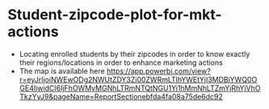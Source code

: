 # Student-zipcode-plot-for-mkt-actions
- Locating enrolled students by their zipcodes in order to know exactly their regions/locations in order to enhance marketing actions
- The map is available here https://app.powerbi.com/view?r=eyJrIjoiNWEwODg2NWUtZDY3Zi00ZWRmLTlhYWEtYjI3MDBiYWQ0OGE4IiwidCI6IjFhOWMyMGNhLTRmNTQtNGU1Yi1hMmNhLTZmYjRhYjVhOTkzYyJ9&pageName=ReportSectionebfda4fa08a75de6dc92
